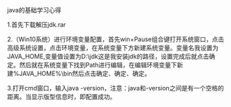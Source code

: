 java的基础学习心得

1.首先下载解压jdk.rar

2.（Win10系统）进行环境变量配置，首先win+Pause组合键打开系统窗口，点击高级系统设置，点击环境变量，在系统变量下方新建系统变量。变量名我设置为JAVA_HOME,变量值设置为D:\jdk这是我安装jdk的路径，设置完成后就点击确定。然后就在系统变量下找到Path进行编辑，在编辑环境变量下新建%JAVA_HOME%\bin然后点击确定、确定、确定。

3.打开cmd窗口，输入java -version，注意：java和-version之间是有一个空格的距离。当显示版型信息时，即配置成功。
